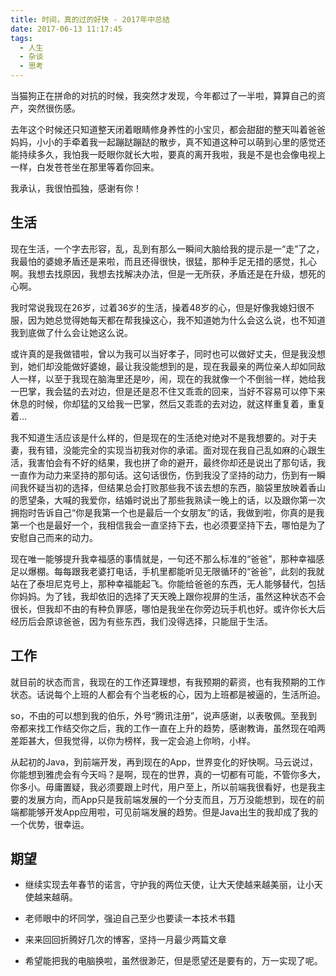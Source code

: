 ```yaml
---
title: 时间，真的过的好快 - 2017年中总结
date: 2017-06-13 11:17:45
tags:
  - 人生
  - 杂谈
  - 思考
---
```


当猫狗正在拼命的对抗的时候，我突然才发现，今年都过了一半啦，算算自己的资产，突然很伤感。

去年这个时候还只知道整天闭着眼睛修身养性的小宝贝，都会甜甜的整天叫着爸爸妈妈，小小的手牵着我一起蹦跶蹦跶的散步，真不知道这种可以萌到心里的感觉还能持续多久，我怕我一眨眼你就长大啦，要真的离开我啦，我是不是也会像电视上一样，白发苍苍坐在那里等着你回来。

我承认，我很怕孤独，感谢有你！

<!-- more -->

## 生活

现在生活，一个字去形容，乱，乱到有那么一瞬间大脑给我的提示是一“走”了之，我最怕的婆媳矛盾还是来啦，而且还得很快，很猛，那种手足无措的感觉，扎心啊。我想去找原因，我想去找解决办法，但是一无所获，矛盾还是在升级，想死的心啊。

我时常说我现在26岁，过着36岁的生活，操着48岁的心，但是好像我媳妇很不服，因为她总觉得她每天都在帮我操这心，我不知道她为什么会这么说，也不知道我到底做了什么会让她这么说。

或许真的是我做错啦，曾以为我可以当好孝子，同时也可以做好丈夫，但是我没想到，她们却没能做好婆媳，最让我没能想到的是，现在我最亲的两位亲人却如同敌人一样，以至于我现在脑海里还是吵，闹，现在的我就像一个不倒翁一样，她给我一巴掌，我会猛的去对边，但是还是忍不住又乖乖的回来，当好不容易可以停下来休息的时候，你却猛的又给我一巴掌，然后又乖乖的去对边，就这样重复着，重复着...

我不知道生活应该是什么样的，但是现在的生活绝对绝对不是我想要的。对于夫妻，我有错，没能完全的实现当初我对你的承诺。面对现在我自己乱如麻的心跟生活，我害怕会有不好的结果，我也拼了命的避开，最终你却还是说出了那句话，我一直作为动力来坚持的那句话。这句话很伤，伤到我没了坚持的动力，伤到有一瞬间我怀疑当初的选择，但结果总会打败那些我不该去想的东西，脑袋里放映着香山的愿望条，大喊的我爱你，结婚时说出了那些我熟读一晚上的话，以及跟你第一次拥抱时告诉自己“你是我第一个也是最后一个女朋友”的话，我做到啦，你真的是我第一个也是最好一个，我相信我会一直坚持下去，也必须要坚持下去，哪怕是为了安慰自己而来的动力。

现在唯一能够提升我幸福感的事情就是，一句还不那么标准的“爸爸”，那种幸福感足以爆棚。每每跟我老婆打电话，手机里都能听见无限循环的“爸爸”，此刻的我就站在了泰坦尼克号上，那种幸福能起飞。你能给爸爸的东西，无人能够替代，包括你妈妈。为了钱，我却依旧的选择了天天晚上跟你视屏的生活，虽然这种状态不会很长，但我却不由的有种负罪感，哪怕是我坐在你旁边玩手机也好。或许你长大后经历后会原谅爸爸，因为有些东西，我们没得选择，只能屈于生活。

## 工作

就目前的状态而言，我现在的工作还算理想，有我预期的薪资，也有我预期的工作状态。话说每个上班的人都会有个当老板的心，因为上班都是被逼的，生活所迫。

so，不由的可以想到我的伯乐，外号“腾讯注册”，说声感谢，以表敬佩。至我到帝都来找工作结交你之后，我的工作一直在上升的趋势，感谢教诲，虽然现在咱两差距甚大，但我觉得，以你为榜样，我一定会追上你哟，小样。

从起初的Java，到前端开发，再到现在的App，世界变化的好快啊。马云说过，你能想到雅虎会有今天吗？是啊，现在的世界，真的一切都有可能，不管你多大，你多小。毋庸置疑，我必须要跟上时代，用户至上，所以前端我很看好，也是我主要的发展方向，而App只是我前端发展的一个分支而且，万万没能想到，现在的前端都能够开发App应用啦，可见前端发展的趋势。但是Java出生的我却成了我的一个优势，很幸运。

## 期望

- 继续实现去年春节的诺言，守护我的两位天使，让大天使越来越美丽，让小天使越来越萌。

- 老师眼中的坏同学，强迫自己至少也要读一本技术书籍

- 来来回回折腾好几次的博客，坚持一月最少两篇文章

- 希望能把我的电脑换啦，虽然很渺茫，但是愿望还是要有的，万一实现了呢。